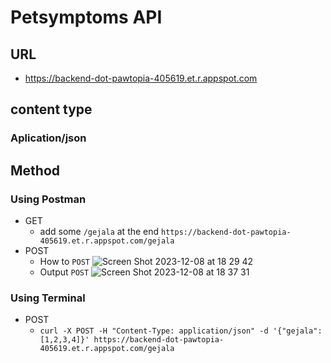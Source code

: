 # Petsymptoms API
## URL 
- https://backend-dot-pawtopia-405619.et.r.appspot.com
## content type
### Aplication/json
## Method
### Using Postman
- GET
  - add some `/gejala` at the end `https://backend-dot-pawtopia-405619.et.r.appspot.com/gejala`
- POST
  - How to `POST` 
  ![Screen Shot 2023-12-08 at 18 29 42](https://github.com/PawTopia/Petsymptoms/assets/114970828/61306f73-856b-4974-8295-6d9c43a5484e)
  - Output `POST`
  ![Screen Shot 2023-12-08 at 18 37 31](https://github.com/PawTopia/Petsymptoms/assets/114970828/80645e2a-5396-45d3-b8d9-54f63543b5fa)
### Using Terminal
- POST
  - `curl -X POST -H "Content-Type: application/json" -d '{"gejala":[1,2,3,4]}' https://backend-dot-pawtopia-405619.et.r.appspot.com/gejala`

